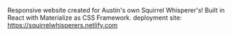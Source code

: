 Responsive website created for Austin's own Squirrel Whisperer's! Built in React with Materialize as CSS Framework.
deployment site: https://squirrelwhisperers.netlify.com
